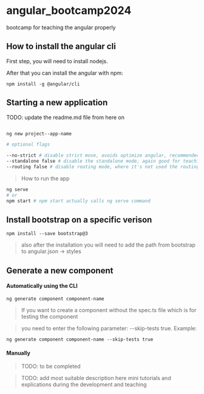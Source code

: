 # angular_bootcamp2024
bootcamp for teaching the angular properly

## How to install the angular cli

First step, you will need to install nodejs.

After that you can install the angular with npm:

`npm install -g @angular/cli`

## Starting a new application

TODO: update the readme.md file from here on

```bash

ng new project--app-name

# optional flags

--no-strict # disable strict move, avoids optimize angular, recommended mode for teaching
--standalone false # disable the standalone mode, again good for teaching
--routing false # disable rooting mode, where it's not used the routing should be disabled, good for teaching x3

```

> How to run the app

```bash
ng serve
# or
npm start # npm start actually calls ng serve command
```

## Install bootstrap on a specific verison

`npm install --save bootstrap@3`

> also after the installation you will need to add the path from bootstrap to angular.json -> styles

## Generate a new component

#### Automatically using the CLI

`ng generate component component-name`

> If you want to create a component without the spec.ts file which is for testing the component

> you need to enter the following parameter: --skip-tests true. Example:

`ng generate component component-name --skip-tests true`

#### Manually

> TODO: to be completed

> TODO: add most suitable description here
> mini tutorials and explications during the development and teaching
